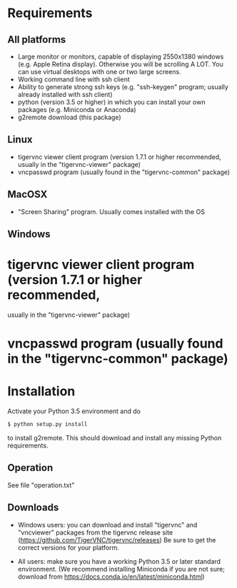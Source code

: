 # Requirements

## All platforms

* Large monitor or monitors, capable of displaying 2550x1380 windows
  (e.g. Apple Retina display).  Otherwise you will be scrolling A LOT.
  You can use virtual desktops with one or two large screens.
* Working command line with ssh client
* Ability to generate strong ssh keys (e.g. "ssh-keygen" program;
  usually already installed with ssh client)
* python (version 3.5 or higher) in which you can install your own
  packages (e.g. Miniconda or Anaconda)
* g2remote download (this package)

## Linux

* tigervnc viewer client program (version 1.7.1 or higher recommended,
  usually in the "tigervnc-viewer" package)
* vncpasswd program (usually found in the "tigervnc-common" package)

## MacOSX

* "Screen Sharing" program.  Usually comes installed with the OS

## Windows

# tigervnc viewer client program (version 1.7.1 or higher recommended,
  usually in the "tigervnc-viewer" package)
# vncpasswd program (usually found in the "tigervnc-common" package)


# Installation

Activate your Python 3.5 environment and do

```bash
$ python setup.py install
```

to install g2remote.  This should download and install any missing
Python requirements.


## Operation

See file "operation.txt"


## Downloads

* Windows users: you can download and install "tigervnc" and "vncviewer"
  packages from the tigervnc release site
  (https://github.com/TigerVNC/tigervnc/releases) 
  Be sure to get the correct versions for your platform.

* All users: make sure you have a working Python 3.5 or later standard
  environment.  (We recommend installing Miniconda if you are not sure;
  download from https://docs.conda.io/en/latest/miniconda.html) 


